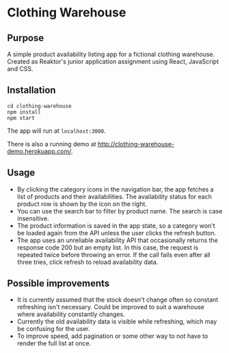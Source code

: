 # Clothing Warehouse

## Purpose

A simple product availability listing app for a fictional clothing warehouse. Created as Reaktor's junior application assignment using React, JavaScript and CSS.

## Installation

```git clone https://github.com/Raichan/clothing-warehouse.git
cd clothing-warehouse
npm install
npm start
```

The app will run at `localhost:3000`.

There is also a running demo at http://clothing-warehouse-demo.herokuapp.com/.

## Usage

- By clicking the category icons in the navigation bar, the app fetches a list of products and their availabilities. The availability status for each product row is shown by the icon on the right.
- You can use the search bar to filter by product name. The search is case insensitive.
- The product information is saved in the app state, so a category won't be loaded again from the API unless the user clicks the refresh button.
- The app uses an unreliable availability API that occasionally returns the response code 200 but an empty list. In this case, the request is repeated twice before throwing an error. If the call fails even after all three tries, click refresh to reload availability data.

## Possible improvements

- It is currently assumed that the stock doesn't change often so constant refreshing isn't necessary. Could be improved to suit a warehouse where availability constantly changes.
- Currently the old availability data is visible while refreshing, which may be confusing for the user.
- To improve speed, add pagination or some other way to not have to render the full list at once.

